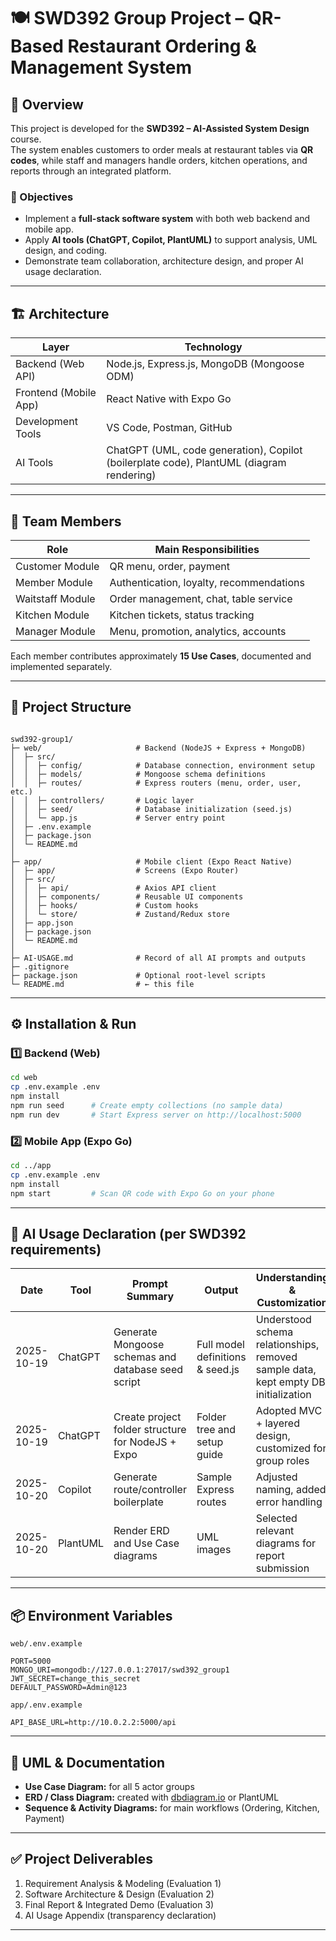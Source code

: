 # 🍽️ SWD392 Group Project – QR-Based Restaurant Ordering & Management System

## 🧩 Overview
This project is developed for the **SWD392 – AI-Assisted System Design** course.  
The system enables customers to order meals at restaurant tables via **QR codes**, while staff and managers handle orders, kitchen operations, and reports through an integrated platform.

### 🎯 Objectives
- Implement a **full-stack software system** with both web backend and mobile app.
- Apply **AI tools (ChatGPT, Copilot, PlantUML)** to support analysis, UML design, and coding.
- Demonstrate team collaboration, architecture design, and proper AI usage declaration.

---

## 🏗️ Architecture
| Layer | Technology |
|-------|-------------|
| Backend (Web API) | Node.js, Express.js, MongoDB (Mongoose ODM) |
| Frontend (Mobile App) | React Native with Expo Go |
| Development Tools | VS Code, Postman, GitHub |
| AI Tools | ChatGPT (UML, code generation), Copilot (boilerplate code), PlantUML (diagram rendering) |

---

## 👥 Team Members
| Role | Main Responsibilities |
|------|------------------------|
|Customer Module | QR menu, order, payment |
|Member Module | Authentication, loyalty, recommendations |
|Waitstaff Module | Order management, chat, table service |
|Kitchen Module | Kitchen tickets, status tracking |
|Manager Module | Menu, promotion, analytics, accounts |

Each member contributes approximately **15 Use Cases**, documented and implemented separately.

---

## 📁 Project Structure
```

swd392-group1/
├─ web/                     # Backend (NodeJS + Express + MongoDB)
│  ├─ src/
│  │  ├─ config/            # Database connection, environment setup
│  │  ├─ models/            # Mongoose schema definitions
│  │  ├─ routes/            # Express routers (menu, order, user, etc.)
│  │  ├─ controllers/       # Logic layer
│  │  ├─ seed/              # Database initialization (seed.js)
│  │  └─ app.js             # Server entry point
│  ├─ .env.example
│  ├─ package.json
│  └─ README.md
│
├─ app/                     # Mobile client (Expo React Native)
│  ├─ app/                  # Screens (Expo Router)
│  ├─ src/
│  │  ├─ api/               # Axios API client
│  │  ├─ components/        # Reusable UI components
│  │  ├─ hooks/             # Custom hooks
│  │  └─ store/             # Zustand/Redux store
│  ├─ app.json
│  ├─ package.json
│  └─ README.md
│
├─ AI-USAGE.md              # Record of all AI prompts and outputs
├─ .gitignore
├─ package.json             # Optional root-level scripts
└─ README.md                # ← this file

````

---

## ⚙️ Installation & Run

### 1️⃣ Backend (Web)
```bash
cd web
cp .env.example .env
npm install
npm run seed      # Create empty collections (no sample data)
npm run dev       # Start Express server on http://localhost:5000
````

### 2️⃣ Mobile App (Expo Go)

```bash
cd ../app
cp .env.example .env
npm install
npm start         # Scan QR code with Expo Go on your phone
```

---

## 🧠 AI Usage Declaration (per SWD392 requirements)

| Date       | Tool     | Prompt Summary                                     | Output                           | Understanding & Customization                                                      |
| ---------- | -------- | -------------------------------------------------- | -------------------------------- | ---------------------------------------------------------------------------------- |
| 2025-10-19 | ChatGPT  | Generate Mongoose schemas and database seed script | Full model definitions & seed.js | Understood schema relationships, removed sample data, kept empty DB initialization |
| 2025-10-19 | ChatGPT  | Create project folder structure for NodeJS + Expo  | Folder tree and setup guide      | Adopted MVC + layered design, customized for group roles                           |
| 2025-10-20 | Copilot  | Generate route/controller boilerplate              | Sample Express routes            | Adjusted naming, added error handling                                              |
| 2025-10-20 | PlantUML | Render ERD and Use Case diagrams                   | UML images                       | Selected relevant diagrams for report submission                                   |

---

## 📦 Environment Variables

`web/.env.example`

```
PORT=5000
MONGO_URI=mongodb://127.0.0.1:27017/swd392_group1
JWT_SECRET=change_this_secret
DEFAULT_PASSWORD=Admin@123
```

`app/.env.example`

```
API_BASE_URL=http://10.0.2.2:5000/api
```

---

## 🧩 UML & Documentation

* **Use Case Diagram:** for all 5 actor groups
* **ERD / Class Diagram:** created with [dbdiagram.io](https://dbdiagram.io/) or PlantUML
* **Sequence & Activity Diagrams:** for main workflows (Ordering, Kitchen, Payment)

---

## ✅ Project Deliverables

1. Requirement Analysis & Modeling (Evaluation 1)
2. Software Architecture & Design (Evaluation 2)
3. Final Report & Integrated Demo (Evaluation 3)
4. AI Usage Appendix (transparency declaration)

---

